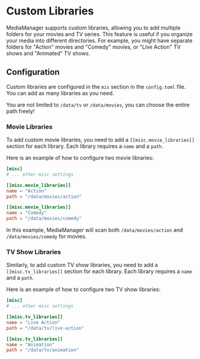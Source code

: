 # Custom Libraries

MediaManager supports custom libraries, allowing you to add multiple folders for your movies and TV series. This feature is useful if you organize your media into different directories. For example, you might have separate folders for "Action" movies and "Comedy" movies, or "Live Action" TV shows and "Animated" TV shows.

## Configuration

Custom libraries are configured in the `mis` section in the `config.toml` file. You can add as many libraries as you need.

<note>

You are not limited to `/data/tv` or `/data/movies`, you can choose the entire path freely!

</note>

### Movie Libraries

To add custom movie libraries, you need to add a `[[misc.movie_libraries]]` section for each library. Each library requires a `name` and a `path`.

Here is an example of how to configure two movie libraries:

```toml
[misc]
# ... other misc settings

[[misc.movie_libraries]]
name = "Action"
path = "/data/movies/action"

[[misc.movie_libraries]]
name = "Comedy"
path = "/data/movies/comedy"
```

In this example, MediaManager will scan both `/data/movies/action` and `/data/movies/comedy` for movies.

### TV Show Libraries

Similarly, to add custom TV show libraries, you need to add a `[[misc.tv_libraries]]` section for each library. Each library requires a `name` and a `path`.

Here is an example of how to configure two TV show libraries:

```toml
[misc]
# ... other misc settings

[[misc.tv_libraries]]
name = "Live Action"
path = "/data/tv/live-action"

[[misc.tv_libraries]]
name = "Animation"
path = "/data/tv/animation"

```
